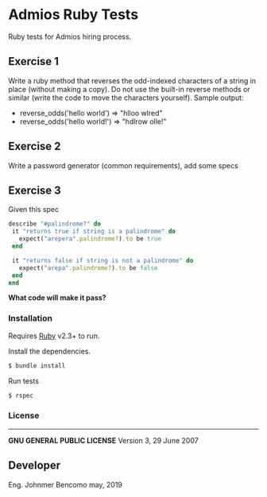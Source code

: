 # Admios Ruby Tests
Ruby tests for Admios hiring process.

## Exercise 1
Write a ruby method that reverses the odd-indexed characters of a string in place (without making a copy). Do not use the built-in reverse methods or similar (write the code to move the characters yourself). Sample output:
						
  * reverse_odds('hello world') => "hlloo wlred" 
  * reverse_odds('hello world!') => "hdlrow olle!"

## Exercise 2
Write a password generator (common requirements), add some specs

## Exercise 3
Given this spec
```ruby
describe "#palindrome?" do
 it "returns true if string is a palindrome" do
   expect("arepera".palindrome?).to be true
 end

 it "returns false if string is not a palindrome" do
   expect("arepa".palindrome?).to be false
 end
end
```
**What code will make it pass?**

### Installation

Requires [Ruby](https://www.ruby-lang.org) v2.3+ to run.

Install the dependencies.

```sh
$ bundle install
```

Run tests

```sh
$ rspec
```

### License
----

**GNU GENERAL PUBLIC LICENSE**
Version 3, 29 June 2007

## Developer
Eng. Johnmer Bencomo
may, 2019

